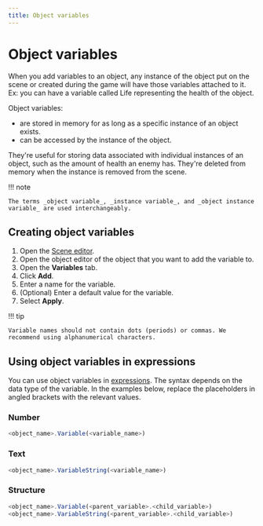 ```yaml
---
title: Object variables
---
```

# Object variables

When you add variables to an object, any instance of the object put on the scene or created during the game will have those variables attached to it. Ex: you can have a variable called Life representing the health of the object.

Object variables:

- are stored in memory for as long as a specific instance of an object exists.
- can be accessed by the instance of the object.

They're useful for storing data associated with individual instances of an object, such as the amount of health an enemy has. They're deleted from memory when the instance is removed from the scene.

!!! note

    The terms _object variable_, _instance variable_, and _object instance variable_ are used interchangeably.

## Creating object variables

1. Open the [Scene editor](/gdevelop5/interface/scene-editor).
2. Open the object editor of the object that you want to add the variable to.
3. Open the **Variables** tab.
4. Click **Add**.
5. Enter a name for the variable.
6. (Optional) Enter a default value for the variable.
7. Select **Apply**.

!!! tip

    Variable names should not contain dots (periods) or commas. We recommend using alphanumerical characters.

## Using object variables in expressions

You can use object variables in [expressions](/gdevelop5/all-features/expressions). The syntax depends on the data type of the variable. In the examples below, replace the placeholders in angled brackets with the relevant values.

### Number

```javascript
<object_name>.Variable(<variable_name>)
```

### Text

```javascript
<object_name>.VariableString(<variable_name>)
```

### Structure

```javascript
<object_name>.Variable(<parent_variable>.<child_variable>)
<object_name>.VariableString(<parent_variable>.<child_variable>)
```